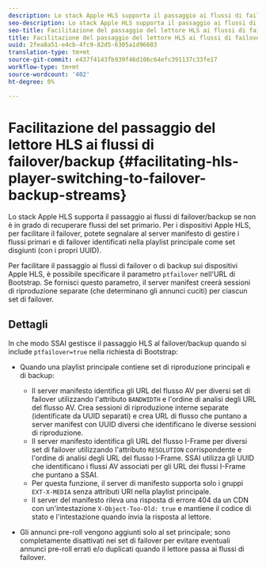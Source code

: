 ```yaml
---
description: Lo stack Apple HLS supporta il passaggio ai flussi di failover/backup se non è in grado di recuperare flussi del set primario. Per i dispositivi Apple HLS, per facilitare il failover, potete segnalare al server manifesto di gestire i flussi primari e di failover identificati nella playlist principale come set disgiunti (con i propri UUID).
seo-description: Lo stack Apple HLS supporta il passaggio ai flussi di failover/backup se non è in grado di recuperare flussi del set primario. Per i dispositivi Apple HLS, per facilitare il failover, potete segnalare al server manifesto di gestire i flussi primari e di failover identificati nella playlist principale come set disgiunti (con i propri UUID).
seo-title: Facilitazione del passaggio del lettore HLS ai flussi di failover/backup
title: Facilitazione del passaggio del lettore HLS ai flussi di failover/backup
uuid: 2fea8a51-e4cb-4fc9-82d5-6305a1d96603
translation-type: tm+mt
source-git-commit: e437f4143fb939f46d106c64efc391137c33fe17
workflow-type: tm+mt
source-wordcount: '402'
ht-degree: 0%

---
```



# Facilitazione del passaggio del lettore HLS ai flussi di failover/backup {#facilitating-hls-player-switching-to-failover-backup-streams}

Lo stack Apple HLS supporta il passaggio ai flussi di failover/backup se non è in grado di recuperare flussi del set primario. Per i dispositivi Apple HLS, per facilitare il failover, potete segnalare al server manifesto di gestire i flussi primari e di failover identificati nella playlist principale come set disgiunti (con i propri UUID).

Per facilitare il passaggio ai flussi di failover o di backup sui dispositivi Apple HLS, è possibile specificare il parametro `ptfailover` nell&#39;URL di Bootstrap. Se fornisci questo parametro, il server manifest creerà sessioni di riproduzione separate (che determinano gli annunci cuciti) per ciascun set di failover.

## Dettagli

In che modo SSAI gestisce il passaggio HLS al failover/backup quando si include `ptfailover=true` nella richiesta di Bootstrap:

* Quando una playlist principale contiene set di riproduzione principali e di backup:

   * Il server manifesto identifica gli URL del flusso AV per diversi set di failover utilizzando l&#39;attributo `BANDWIDTH` e l&#39;ordine di analisi degli URL del flusso AV. Crea sessioni di riproduzione interne separate (identificate da UUID separati) e crea URL di flusso che puntano a server manifest con UUID diversi che identificano le diverse sessioni di riproduzione.
   * Il server manifesto identifica gli URL del flusso I-Frame per diversi set di failover utilizzando l&#39;attributo `RESOLUTION` corrispondente e l&#39;ordine di analisi degli URL del flusso I-Frame. SSAI utilizza gli UUID che identificano i flussi AV associati per gli URL dei flussi I-Frame che puntano a SSAI.
   * Per questa funzione, il server di manifesto supporta solo i gruppi `EXT-X-MEDIA` senza attributi URI nella playlist principale.
   * Il server del manifesto rileva una risposta di errore 404 da un CDN con un&#39;intestazione `X-Object-Too-Old: true` e mantiene il codice di stato e l&#39;intestazione quando invia la risposta al lettore.

* Gli annunci pre-roll vengono aggiunti solo al set principale; sono completamente disattivati nei set di failover per evitare eventuali annunci pre-roll errati e/o duplicati quando il lettore passa ai flussi di failover.

